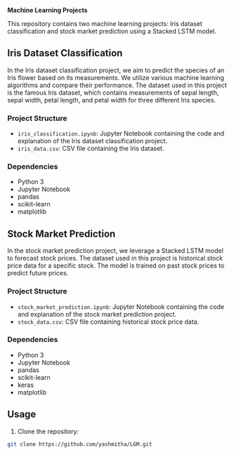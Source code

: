 **Machine Learning Projects**

This repository contains two machine learning projects: Iris dataset classification and stock market prediction using a Stacked LSTM model.

## Iris Dataset Classification

In the Iris dataset classification project, we aim to predict the species of an Iris flower based on its measurements. We utilize various machine learning algorithms and compare their performance. The dataset used in this project is the famous Iris dataset, which contains measurements of sepal length, sepal width, petal length, and petal width for three different Iris species.

### Project Structure

- `iris_classification.ipynb`: Jupyter Notebook containing the code and explanation of the Iris dataset classification project.
- `iris_data.csv`: CSV file containing the Iris dataset.

### Dependencies

- Python 3
- Jupyter Notebook
- pandas
- scikit-learn
- matplotlib

## Stock Market Prediction

In the stock market prediction project, we leverage a Stacked LSTM model to forecast stock prices. The dataset used in this project is historical stock price data for a specific stock. The model is trained on past stock prices to predict future prices.

### Project Structure

- `stock_market_prediction.ipynb`: Jupyter Notebook containing the code and explanation of the stock market prediction project.
- `stock_data.csv`: CSV file containing historical stock price data.

### Dependencies

- Python 3
- Jupyter Notebook
- pandas
- scikit-learn
- keras
- matplotlib

## Usage

1. Clone the repository:

```bash
git clone https://github.com/yashmitha/LGM.git

